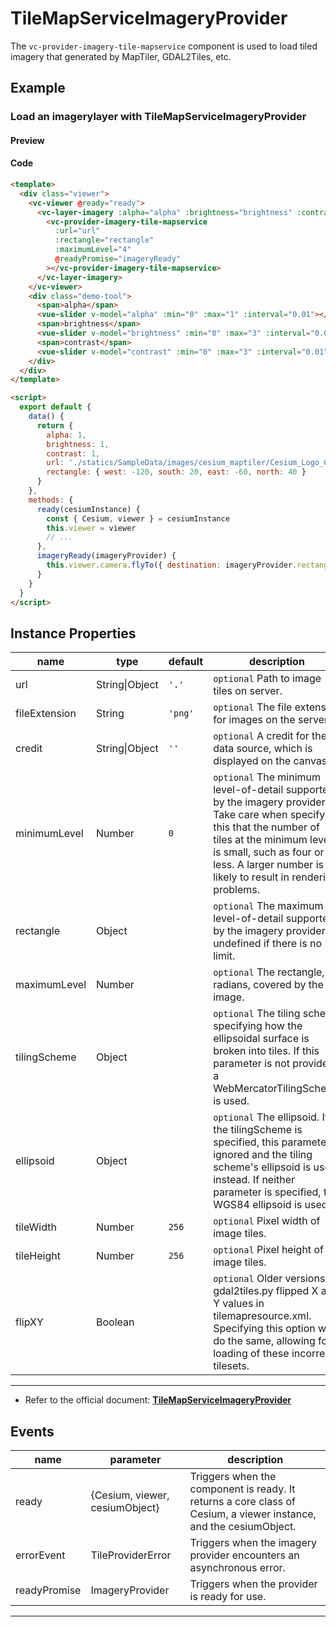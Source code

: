 # TileMapServiceImageryProvider

The `vc-provider-imagery-tile-mapservice` component is used to load tiled imagery that generated by MapTiler, GDAL2Tiles, etc.

## Example

### Load an imagerylayer with TileMapServiceImageryProvider

#### Preview

<doc-preview>
  <template>
    <div class="viewer">
      <vc-viewer @ready="ready">
        <vc-layer-imagery :alpha="alpha" :brightness="brightness" :contrast="contrast">
          <vc-provider-imagery-tile-mapservice
            :url="url"
            :rectangle="rectangle"
            :maximumLevel="4"
            @readyPromise="imageryReady"
          ></vc-provider-imagery-tile-mapservice>
        </vc-layer-imagery>
      </vc-viewer>
      <div class="demo-tool">
        <span>alpha</span>
        <vue-slider v-model="alpha" :min="0" :max="1" :interval="0.01"></vue-slider>
        <span>brightness</span>
        <vue-slider v-model="brightness" :min="0" :max="3" :interval="0.01"></vue-slider>
        <span>contrast</span>
        <vue-slider v-model="contrast" :min="0" :max="3" :interval="0.01"></vue-slider>
      </div>
    </div>
  </template>

  <script>
    export default {
      data() {
        return {
          alpha: 1,
          brightness: 1,
          contrast: 1,
          url: './statics/SampleData/images/cesium_maptiler/Cesium_Logo_Color',
          rectangle: { west: -120, south: 20, east: -60, north: 40 }
        }
      },
      methods: {
        ready(cesiumInstance) {
          const { Cesium, viewer } = cesiumInstance
          this.viewer = viewer
          // ...
        },
        imageryReady(imageryProvider) {
          this.viewer.camera.flyTo({ destination: imageryProvider.rectangle })
        }
      }
    }
  </script>
</doc-preview>

#### Code

```html
<template>
  <div class="viewer">
    <vc-viewer @ready="ready">
      <vc-layer-imagery :alpha="alpha" :brightness="brightness" :contrast="contrast">
        <vc-provider-imagery-tile-mapservice
          :url="url"
          :rectangle="rectangle"
          :maximumLevel="4"
          @readyPromise="imageryReady"
        ></vc-provider-imagery-tile-mapservice>
      </vc-layer-imagery>
    </vc-viewer>
    <div class="demo-tool">
      <span>alpha</span>
      <vue-slider v-model="alpha" :min="0" :max="1" :interval="0.01"></vue-slider>
      <span>brightness</span>
      <vue-slider v-model="brightness" :min="0" :max="3" :interval="0.01"></vue-slider>
      <span>contrast</span>
      <vue-slider v-model="contrast" :min="0" :max="3" :interval="0.01"></vue-slider>
    </div>
  </div>
</template>

<script>
  export default {
    data() {
      return {
        alpha: 1,
        brightness: 1,
        contrast: 1,
        url: './statics/SampleData/images/cesium_maptiler/Cesium_Logo_Color',
        rectangle: { west: -120, south: 20, east: -60, north: 40 }
      }
    },
    methods: {
      ready(cesiumInstance) {
        const { Cesium, viewer } = cesiumInstance
        this.viewer = viewer
        // ...
      },
      imageryReady(imageryProvider) {
        this.viewer.camera.flyTo({ destination: imageryProvider.rectangle })
      }
    }
  }
</script>
```

## Instance Properties

<!-- prettier-ignore -->
| name | type | default | description |
| ----------------- | ---------------- | -------- | ----------------------------------------------------------------- |
| url | String\|Object | `'.'` | `optional` Path to image tiles on server. |
| fileExtension | String | `'png'` | `optional` The file extension for images on the server. |
| credit | String\|Object | `''` | `optional` A credit for the data source, which is displayed on the canvas. |
| minimumLevel | Number | `0` | `optional` The minimum level-of-detail supported by the imagery provider. Take care when specifying this that the number of tiles at the minimum level is small, such as four or less. A larger number is likely to result in rendering problems. |
| rectangle | Object | | `optional` The maximum level-of-detail supported by the imagery provider, or undefined if there is no limit. |
| maximumLevel | Number | | `optional` The rectangle, in radians, covered by the image. |
| tilingScheme | Object | | `optional` The tiling scheme specifying how the ellipsoidal surface is broken into tiles. If this parameter is not provided, a WebMercatorTilingScheme is used. |
| ellipsoid | Object | | `optional` The ellipsoid. If the tilingScheme is specified, this parameter is ignored and the tiling scheme's ellipsoid is used instead. If neither parameter is specified, the WGS84 ellipsoid is used. |
| tileWidth | Number | `256` | `optional` Pixel width of image tiles. |
| tileHeight | Number | `256` | `optional` Pixel height of image tiles.|
| flipXY | Boolean | | `optional` Older versions of gdal2tiles.py flipped X and Y values in tilemapresource.xml. Specifying this option will do the same, allowing for loading of these incorrect tilesets. |

---

- Refer to the official document: **[TileMapServiceImageryProvider](https://cesium.com/docs/cesiumjs-ref-doc/TileMapServiceImageryProvider.html)**

## Events

<!-- prettier-ignore -->
| name | parameter | description |
| ---- | --------- | ----------- |
| ready | {Cesium, viewer, cesiumObject} | Triggers when the component is ready. It returns a core class of Cesium, a viewer instance, and the cesiumObject. |
| errorEvent | TileProviderError | Triggers when the imagery provider encounters an asynchronous error. |
| readyPromise | ImageryProvider | Triggers when the provider is ready for use. |

---
